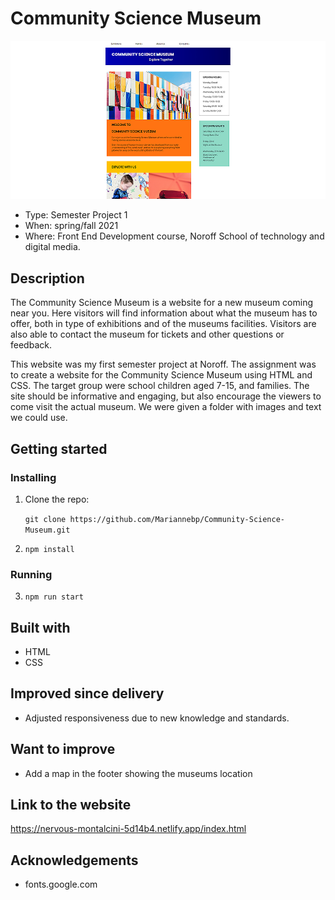 # Community Science Museum

![Screen shot of project](/images/Community-science-museum-topless_edt1.jpg)

- Type: Semester Project 1
- When: spring/fall 2021
- Where: Front End Development course, Noroff School of technology and digital media.

## Description

The Community Science Museum is a website for a new museum coming near you. Here visitors will find information about what the museum has to offer, both in type of exhibitions and of the museums facilities. Visitors are also able to contact the museum for tickets and other questions or feedback.

This website was my first semester project at Noroff. The assignment was to create a website for the Community Science Museum using HTML and CSS. The target group were school children aged 7-15, and families. The site should be informative and engaging, but also encourage the viewers to come visit the actual museum. We were given a folder with images and text we could use.

## Getting started

### Installing

1. Clone the repo:

    `git clone https://github.com/Mariannebp/Community-Science-Museum.git`

2. `npm install`

### Running

3. `npm run start`

## Built with

- HTML
- CSS

## Improved since delivery

- Adjusted responsiveness due to new knowledge and standards.

## Want to improve

- Add a map in the footer showing the museums location

## Link to the website

https://nervous-montalcini-5d14b4.netlify.app/index.html

## Acknowledgements

- fonts.google.com

